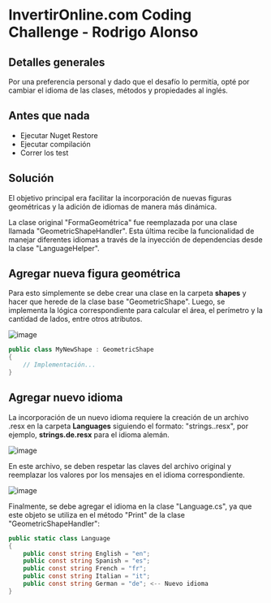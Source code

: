 # InvertirOnline.com Coding Challenge - Rodrigo Alonso

## Detalles generales

Por una preferencia personal y dado que el desafío lo permitía, opté por cambiar el idioma de las clases, métodos y propiedades al inglés.

## Antes que nada

- Ejecutar Nuget Restore
- Ejecutar compilación
- Correr los test

## Solución

El objetivo principal era facilitar la incorporación de nuevas figuras geométricas y la adición de idiomas de manera más dinámica.

La clase original "FormaGeométrica" fue reemplazada por una clase llamada "GeometricShapeHandler". Esta última recibe la funcionalidad de manejar diferentes idiomas a través de la inyección de dependencias desde la clase "LanguageHelper".

## Agregar nueva figura geométrica
Para esto simplemente se debe crear una clase en la carpeta **shapes** y hacer que herede de la clase base "GeometricShape". Luego, se implementa la lógica correspondiente para calcular el área, el perímetro y la cantidad de lados, entre otros atributos.

![image](https://github.com/rodrigoalonso91/IOL-CodingChallenge/assets/77740217/f4f6309c-94cc-4d22-b362-7713dfbb18d0)

```csharp
public class MyNewShape : GeometricShape
{
    // Implementación...
}
```

## Agregar nuevo idioma
La incorporación de un nuevo idioma requiere la creación de un archivo .resx en la carpeta **Languages** siguiendo el formato: "strings.<idiomaDeseado>.resx", por ejemplo, **strings.de.resx** para el idioma alemán.

![image](https://github.com/rodrigoalonso91/IOL-CodingChallenge/assets/77740217/d65dd1ac-15ff-4745-8000-73b5890cda8d)

En este archivo, se deben respetar las claves del archivo original y reemplazar los valores por los mensajes en el idioma correspondiente.

![image](https://github.com/rodrigoalonso91/IOL-CodingChallenge/assets/77740217/7c40d793-1258-49a2-8750-fdfba436c3f8)

Finalmente, se debe agregar el idioma en la clase "Language.cs", ya que este objeto se utiliza en el método "Print" de la clase "GeometricShapeHandler":

```csharp
public static class Language
{
    public const string English = "en";
    public const string Spanish = "es";
    public const string French = "fr";
    public const string Italian = "it";
    public const string German = "de"; <-- Nuevo idioma
}
```
